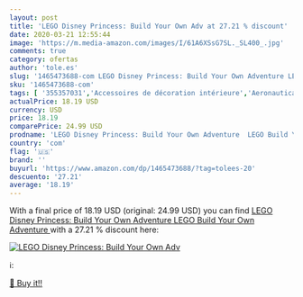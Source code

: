 ```yaml
---
layout: post
title: 'LEGO Disney Princess: Build Your Own Adv at 27.21 % discount'
date: 2020-03-21 12:55:44
image: 'https://m.media-amazon.com/images/I/61A6XSsG7SL._SL400_.jpg'
comments: true
category: ofertas
author: 'tole.es'
slug: '1465473688-com LEGO Disney Princess: Build Your Own Adventure LEGO Build...'
sku: '1465473688-com'
tags: [ '355357031','Accessoires de décoration intérieure','Aeronautica e spazio per bambini','Ameublement et décoration','Astronomia per bambini','Bauspielzeug & Konstruktionsspielzeug','Building & Construction Toys','Collectible Figures & Accessories','Collectible Figures & Memorabilia','Costruzioni','Cuisine et Maison','Décoration de la maison','Décorations murales','Fantascienza','Fantascienza e Fantasy','Fantascienza, horror e fantasy per bambini','Fantascienza per bambini','Fantasy per bambini','Giochi e giocattoli','Hobbies','Jeux de construction','Jeux et Jouets','Jeux et jouets','Juegos de construcción para niños','Juguetes','Juguetes y juegos','LEGO','LEGO friends','Letteratura e narrativa per bambini','Libri','Libri per bambini','Musical Toy Instruments','Produkte','Scienze, natura e tecnologia per bambini','Spielzeug','Toy Types','Toys & Games','Toys Store','lego', ]
actualPrice: 18.19 USD
currency: USD
price: 18.19
comparePrice: 24.99 USD
prodname: 'LEGO Disney Princess: Build Your Own Adventure  LEGO Build Your Own Adventure '
country: 'com'
flag: '🇺🇸'
brand: ''
buyurl: 'https://www.amazon.com/dp/1465473688/?tag=tolees-20'
descuento: '27.21'
average: '18.19'
---
```


With a final price of 18.19 USD (original: 24.99 USD) you can find [LEGO Disney Princess: Build Your Own Adventure  LEGO Build Your Own Adventure ](https://www.amazon.com/dp/1465473688/?tag=tolees-20) with a  27.21 % discount here:

[![LEGO Disney Princess: Build Your Own Adv](https://m.media-amazon.com/images/I/61A6XSsG7SL._SL400_.jpg)](https://www.amazon.com/dp/1465473688/?tag=tolees-20)

ℹ️:


[🛒 Buy it!!](https://www.amazon.com/dp/1465473688/?tag=tolees-20)
